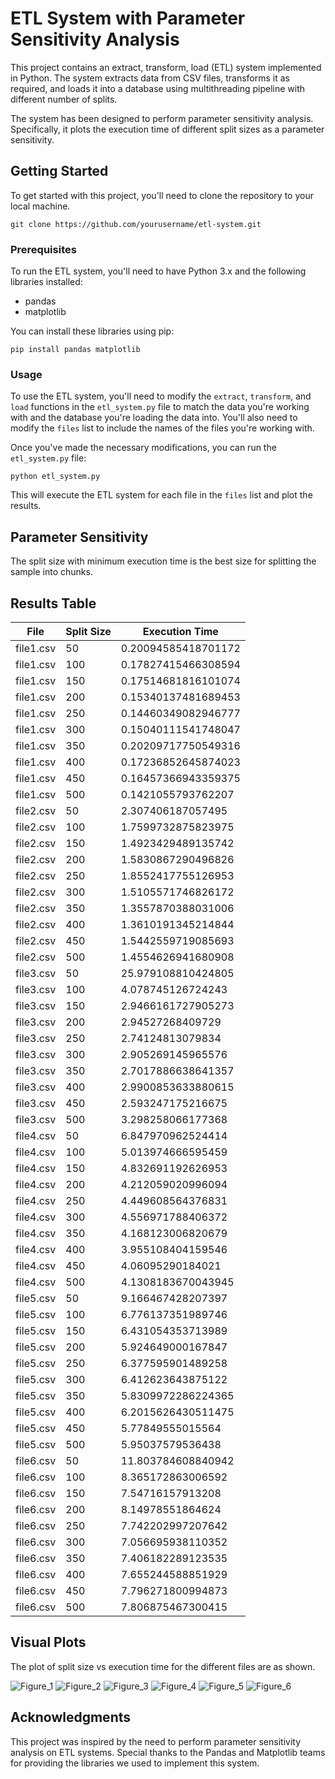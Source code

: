 # ETL System with Parameter Sensitivity Analysis

This project contains an extract, transform, load (ETL) system implemented in Python. The system extracts data from CSV files, transforms it as required, and loads it into a database using multithreading pipeline with different number of splits.

The system has been designed to perform parameter sensitivity analysis. Specifically, it plots the execution time of different split sizes as a parameter sensitivity.

## Getting Started

To get started with this project, you'll need to clone the repository to your local machine.

```
git clone https://github.com/yourusername/etl-system.git
```

### Prerequisites

To run the ETL system, you'll need to have Python 3.x and the following libraries installed:

- pandas
- matplotlib

You can install these libraries using pip:

```
pip install pandas matplotlib
```

### Usage

To use the ETL system, you'll need to modify the `extract`, `transform`, and `load` functions in the `etl_system.py` file to match the data you're working with and the database you're loading the data into. You'll also need to modify the `files` list to include the names of the files you're working with.

Once you've made the necessary modifications, you can run the `etl_system.py` file:

```
python etl_system.py
```

This will execute the ETL system for each file in the `files` list and plot the results.

## Parameter Sensitivity

The split size with minimum execution time is the best size for splitting the sample into chunks.

## Results Table

| File      | Split Size | Execution Time      |
| --------- | ---------- | ------------------- |
| file1.csv | 50         | 0.20094585418701172 |
| file1.csv | 100        | 0.17827415466308594 |
| file1.csv | 150        | 0.17514681816101074 |
| file1.csv | 200        | 0.15340137481689453 |
| file1.csv | 250        | 0.14460349082946777 |
| file1.csv | 300        | 0.15040111541748047 |
| file1.csv | 350        | 0.20209717750549316 |
| file1.csv | 400        | 0.17236852645874023 |
| file1.csv | 450        | 0.16457366943359375 |
| file1.csv | 500        | 0.1421055793762207  |
| file2.csv | 50         | 2.307406187057495   |
| file2.csv | 100        | 1.7599732875823975  |
| file2.csv | 150        | 1.4923429489135742  |
| file2.csv | 200        | 1.5830867290496826  |
| file2.csv | 250        | 1.8552417755126953  |
| file2.csv | 300        | 1.5105571746826172  |
| file2.csv | 350        | 1.3557870388031006  |
| file2.csv | 400        | 1.3610191345214844  |
| file2.csv | 450        | 1.5442559719085693  |
| file2.csv | 500        | 1.4554626941680908  |
| file3.csv | 50         | 25.979108810424805  |
| file3.csv | 100        | 4.078745126724243   |
| file3.csv | 150        | 2.9466161727905273  |
| file3.csv | 200        | 2.94527268409729    |
| file3.csv | 250        | 2.74124813079834    |
| file3.csv | 300        | 2.905269145965576   |
| file3.csv | 350        | 2.7017886638641357  |
| file3.csv | 400        | 2.9900853633880615  |
| file3.csv | 450        | 2.593247175216675   |
| file3.csv | 500        | 3.298258066177368   |
| file4.csv | 50         | 6.847970962524414   |
| file4.csv | 100        | 5.013974666595459   |
| file4.csv | 150        | 4.832691192626953   |
| file4.csv | 200        | 4.212059020996094   |
| file4.csv | 250        | 4.449608564376831   |
| file4.csv | 300        | 4.556971788406372   |
| file4.csv | 350        | 4.168123006820679   |
| file4.csv | 400        | 3.955108404159546   |
| file4.csv | 450        | 4.06095290184021    |
| file4.csv | 500        | 4.1308183670043945  |
| file5.csv | 50         | 9.166467428207397   |
| file5.csv | 100        | 6.776137351989746   |
| file5.csv | 150        | 6.431054353713989   |
| file5.csv | 200        | 5.924649000167847   |
| file5.csv | 250        | 6.377595901489258   |
| file5.csv | 300        | 6.412623643875122   |
| file5.csv | 350        | 5.8309972286224365  |
| file5.csv | 400        | 6.2015626430511475  |
| file5.csv | 450        | 5.77849555015564    |
| file5.csv | 500        | 5.95037579536438    |
| file6.csv | 50         | 11.803784608840942  |
| file6.csv | 100        | 8.365172863006592   |
| file6.csv | 150        | 7.54716157913208    |
| file6.csv | 200        | 8.14978551864624    |
| file6.csv | 250        | 7.742202997207642   |
| file6.csv | 300        | 7.056695938110352   |
| file6.csv | 350        | 7.406182289123535   |
| file6.csv | 400        | 7.655244588851929   |
| file6.csv | 450        | 7.796271800994873   |
| file6.csv | 500        | 7.806875467300415   |

## Visual Plots

The plot of split size vs execution time for the different files are as shown.

![Figure_1](Figure_1.png)
![Figure_2](Figure_2.png)
![Figure_3](Figure_3.png)
![Figure_4](Figure_4.png)
![Figure_5](Figure_5.png)
![Figure_6](Figure_6.png)

## Acknowledgments

This project was inspired by the need to perform parameter sensitivity analysis on ETL systems. Special thanks to the Pandas and Matplotlib teams for providing the libraries we used to implement this system.

